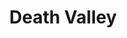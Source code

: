 ---
title: Death Valley
img: /assets/artwork/death-valley.jpg
medium: photography (edited)
importance: 9
---